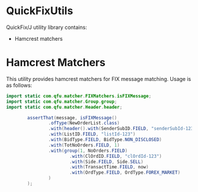 QuickFixUtils
=============

QuickFix/J utility library contains:

* Hamcrest matchers

Hamcrest Matchers
=================

This utility provides hamcrest matchers for FIX message matching. Usage is as follows:

```java
import static com.qfu.matcher.FIXMatchers.isFIXMessage;
import static com.qfu.matcher.Group.group;
import static com.qfu.matcher.Header.header;

        assertThat(message, isFIXMessage()
                .ofType(NewOrderList.class)
                .with(header().with(SenderSubID.FIELD, "senderSubId-123"))
                .with(ListID.FIELD, "listId-123")
                .with(BidType.FIELD, BidType.NON_DISCLOSED)
                .with(TotNoOrders.FIELD, 1)
                .with(group(1, NoOrders.FIELD)
                        .with(ClOrdID.FIELD, "clOrdId-123")
                        .with(Side.FIELD, Side.SELL)
                        .with(TransactTime.FIELD, now)
                        .with(OrdType.FIELD, OrdType.FOREX_MARKET)
                )
        );
```